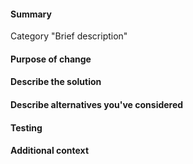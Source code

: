 <!-- HOW TO USE: Under each "#### Heading" below, enter information relevant to your pull request.
Leave the headings unless they don't apply to your PR, and remove the comment blocks (surrounded with <!–– and ––>) when you are done.
NOTE: Please grant permission for repository maintainers to edit your PR.  It is EXTREMELY common for PRs to be held up due to trivial changes being requested and the author being unavailable to make them. -->
#### Summary

Category "Brief description"
<!-- This section should consist of exactly one line, edit the one above.
Category must be one of these:
- Features
- Content
- Interface
- Mods
- Balance
- Bugfixes
- Performance
- Infrastructure
- Build
- I18N

For more on the meaning of each category, see:
https://github.com/CleverRaven/Cataclysm-DDA/blob/master/doc/CHANGELOG_GUIDELINES.md

If approved and merged, your summary will be added to the project changelog:
https://github.com/CleverRaven/Cataclysm-DDA/blob/master/data/changelog.txt
-->

#### Purpose of change
<!-- With a few sentences, describe your reasons for making this change.  If it relates to an existing issue, you can link it with a # followed by the Github issue number, like #1234.  If your pull request *fully* resolves an issue, include the word "Fix" or "Fixes" before the issue number, like: Fixes #1234.

If there is no related issue, explain here what issue, feature, or other concern you are addressing.  If this is a bugfix, include steps to reproduce the original bug, so your fix can be verified.
-->

#### Describe the solution
<!-- How does the feature work, or how does this fix a bug?  The easier you make your solution to understand, the faster it can get merged.  -->

#### Describe alternatives you've considered
<!-- Explain any alternative solutions, different approaches, or possibilities you've considered using to solve the same problem. -->

#### Testing
<!-- Describe what steps you took to test that this PR resolved the bug or added the feature, and what tests you performed to make sure it didn't cause any regressions.  Also include testing suggestions for reviewers and maintainers.  -->

#### Additional context
<!-- Add any other context (such as mock-ups, proof of concepts or screenshots) about the feature or bugfix here.  -->
